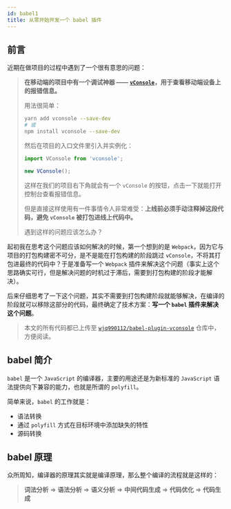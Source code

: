 ```yaml
---
id: babel1
title: 从零开始开发一个 babel 插件
---
```


## 前言

近期在做项目的过程中遇到了一个很有意思的问题：

> **在移动端的项目中有一个调试神器 —— [`vConsole`](https://github.com/Tencent/vConsole)，用于查看移动端设备上的报错信息。**
>
> 用法很简单：
>
> ```bash
> yarn add vconsole --save-dev
> # 或
> npm install vconsole --save-dev
> ```
>
> 然后在项目的入口文件里引入并实例化：
>
> ```js title="index.tsx"
> import VConsole from 'vconsole';
>
> new VConsole();
> ```
>
> 这样在我们的项目右下角就会有一个 `vConsole` 的按钮，点击一下就能打开控制台查看报错信息。
>
> 但是直接这样使用有一件事情令人非常难受：**上线前必须手动注释掉这段代码，避免 `vConsole` 被打包进线上代码中。**
>
> 遇到这样的问题应该怎么办？

起初我在思考这个问题应该如何解决的时候，第一个想到的是 `Webpack`，因为它与项目的打包构建密不可分，是不是能在打包构建的阶段跳过 `vConsole`，不将其打包进最终的代码中？于是准备写一个 `Webpack` 插件来解决这个问题（事实上这个思路确实可行，但是解决问题的时机过于滞后，需要到打包构建的阶段才能解决）。

后来仔细思考了一下这个问题，其实不需要到打包构建阶段就能够解决，在编译的阶段就可以移除这部分的代码，最终确定了技术方案：**写一个 `babel` 插件来解决这个问题**。

> 本文的所有代码都已上传至 [`wjq990112/babel-plugin-vconsole`](https://github.com/wjq990112/babel-plugin-vconsole) 仓库中，方便阅读。

## babel 简介

`babel` 是一个 `JavaScript` 的编译器，主要的用途还是为新标准的 `JavaScript` 语法提供向下兼容的能力，也就是所谓的 `polyfill`。

简单来说，`babel` 的工作就是：

- 语法转换
- 通过 `polyfill` 方式在目标环境中添加缺失的特性
- 源码转换

## babel 原理

众所周知，编译器的原理其实就是编译原理，那么整个编译的流程就是这样的：

> **词法分析** => **语法分析** => **语义分析** => **中间代码生成** => **代码优化** => **代码生成**

